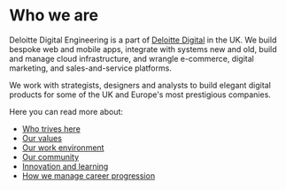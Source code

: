 # Who we are

Deloitte Digital Engineering is a part of [Deloitte Digital](https://deloittedigital.co.uk) in the UK. We build bespoke web and mobile apps, integrate with systems new and old, build and manage cloud infrastructure, and wrangle e-commerce, digital marketing, and sales-and-service platforms.

We work with strategists, designers and analysts to build elegant digital products for some of the UK and Europe's most prestigious companies.

Here you can read more about:

* [Who trives here](./who)
* [Our values](./values)
* [Our work environment](./environment)
* [Our community](./community)
* [Innovation and learning](./innovation)
* [How we manage career progression](./career)

